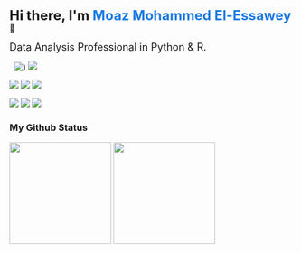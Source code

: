 <b style='font-size: 24px'>Hi there, I'm <span style='color: #1d7ae2'>Moaz Mohammed El-Essawey</span></b> 👋

<span style="font-size: 18px;">Data Analysis Professional in Python & R.</span>

![![](https://www.linkedin.com/in/moaz-elesawey-a83245221/)](https://img.shields.io/badge/LinkedIn-0077B5?style=for-the-badge&logo=linkedin&logoColor=white)
![![](https://www.kaggle.com/moazelesawey)](https://img.shields.io/badge/Kaggle-20BEFF?style=for-the-badge&logo=Kaggle&logoColor=white)
![)](https://img.shields.io/badge/Facebook-1877F2?style=for-the-badge&logo=facebook&logoColor=white)
![](https://img.shields.io/badge/Stack_Overflow-FE7A16?style=for-the-badge&logo=stack-overflow&logoColor=white)


![](https://img.shields.io/badge/VIM-%2311AB00.svg?&style=for-the-badge&logo=vim&logoColor=white)
![](https://img.shields.io/badge/Visual_Studio_Code-0078D4?style=for-the-badge&logo=visual%20studio%20code&logoColor=white)
![](https://img.shields.io/badge/RStudio-75AADB?style=for-the-badge&logo=RStudio&logoColor=white)

![](https://img.shields.io/badge/Linux-FCC624?style=for-the-badge&logo=linux&logoColor=black)
![](https://img.shields.io/badge/Ubuntu-E95420?style=for-the-badge&logo=ubuntu&logoColor=white)
![](https://img.shields.io/badge/Linux_Mint-87CF3E?style=for-the-badge&logo=linux-mint&logoColor=white)
### My Github Status

<img height="180em" src="https://github-readme-stats.vercel.app/api?username=moaz-elesawey&show_icons=true&hide_border=true&&count_private=true&include_all_commits=true" />

<img height="180em" src="https://github-readme-stats.vercel.app/api/top-langs/?username=moaz-elesawey&layout=compact" />
